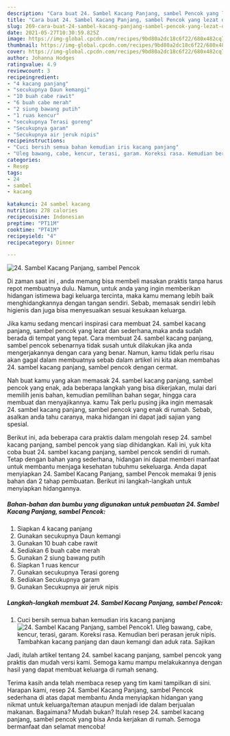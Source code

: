 ```yaml
---
description: "Cara buat 24. Sambel Kacang Panjang, sambel Pencok yang lezat dan Mudah Dibuat"
title: "Cara buat 24. Sambel Kacang Panjang, sambel Pencok yang lezat dan Mudah Dibuat"
slug: 269-cara-buat-24-sambel-kacang-panjang-sambel-pencok-yang-lezat-dan-mudah-dibuat
date: 2021-05-27T10:30:59.825Z
image: https://img-global.cpcdn.com/recipes/9bd80a2dc18c6f22/680x482cq70/24-sambel-kacang-panjang-sambel-pencok-foto-resep-utama.jpg
thumbnail: https://img-global.cpcdn.com/recipes/9bd80a2dc18c6f22/680x482cq70/24-sambel-kacang-panjang-sambel-pencok-foto-resep-utama.jpg
cover: https://img-global.cpcdn.com/recipes/9bd80a2dc18c6f22/680x482cq70/24-sambel-kacang-panjang-sambel-pencok-foto-resep-utama.jpg
author: Johanna Hodges
ratingvalue: 4.9
reviewcount: 3
recipeingredient:
- "4 kacang panjang"
- "secukupnya Daun kemangi"
- "10 buah cabe rawit"
- "6 buah cabe merah"
- "2 siung bawang putih"
- "1 ruas kencur"
- "secukupnya Terasi goreng"
- "Secukupnya garam"
- "Secukupnya air jeruk nipis"
recipeinstructions:
- "Cuci bersih semua bahan kemudian iris kacang panjang"
- "Uleg bawang, cabe, kencur, terasi, garam. Koreksi rasa. Kemudian beri perasan jeruk nipis. Tambahkan kacang panjang dan daun kemangi dan aduk rata. Sajikan"
categories:
- Resep
tags:
- 24
- sambel
- kacang

katakunci: 24 sambel kacang 
nutrition: 278 calories
recipecuisine: Indonesian
preptime: "PT11M"
cooktime: "PT41M"
recipeyield: "4"
recipecategory: Dinner

---
```



![24. Sambel Kacang Panjang, sambel Pencok](https://img-global.cpcdn.com/recipes/9bd80a2dc18c6f22/680x482cq70/24-sambel-kacang-panjang-sambel-pencok-foto-resep-utama.jpg)

Di zaman  saat ini , anda memang bisa membeli masakan praktis tanpa harus repot membuatnya dulu. Namun, untuk anda yang ingin memberikan hidangan istimewa bagi keluarga tercinta, maka kamu memang lebih baik menghidangkannya dengan tangan sendiri. Sebab, memasak sendiri lebih higienis dan juga bisa menyesuaikan sesuai kesukaan keluarga.

Jika kamu sedang mencari inspirasi cara membuat 24. sambel kacang panjang, sambel pencok yang lezat dan sederhana,maka anda sudah berada di tempat yang tepat. Cara membuat 24. sambel kacang panjang, sambel pencok  sebenarnya tidak susah untuk dilakukan jika anda mengerjakannya dengan cara yang benar. Namun, kamu tidak perlu risau akan gagal dalam membuatnya 
sebab dalam artikel ini kita akan membahas 24. sambel kacang panjang, sambel pencok dengan cermat.  



Nah buat kamu yang akan memasak 24. sambel kacang panjang, sambel pencok yang enak, ada beberapa langkah yang bisa dikerjakan, mulai dari memilih jenis bahan, kemudian pemilihan bahan segar, hingga cara membuat dan menyajikannya. kamu Tak perlu pusing jika ingin memasak 24. sambel kacang panjang, sambel pencok yang enak di rumah. Sebab, asalkan anda  tahu caranya, maka hidangan ini dapat jadi sajian yang spesial.

Berikut ini, ada beberapa cara praktis  dalam mengolah resep 24. sambel kacang panjang, sambel pencok yang siap dihidangkan. Kali ini, yuk kita coba buat 24. sambel kacang panjang, sambel pencok sendiri di rumah. Tetap dengan bahan yang sederhana, hidangan ini dapat memberi manfaat untuk membantu menjaga kesehatan tubuhmu sekeluarga. Anda dapat menyiapkan 24. Sambel Kacang Panjang, sambel Pencok memakai 9 jenis bahan dan 2 tahap pembuatan. Berikut ini langkah-langkah untuk menyiapkan hidangannya.

<!--inarticleads1-->

##### Bahan-bahan dan bumbu yang digunakan untuk pembuatan 24. Sambel Kacang Panjang, sambel Pencok:

1. Siapkan 4 kacang panjang
1. Gunakan secukupnya Daun kemangi
1. Gunakan 10 buah cabe rawit
1. Sediakan 6 buah cabe merah
1. Gunakan 2 siung bawang putih
1. Siapkan 1 ruas kencur
1. Gunakan secukupnya Terasi goreng
1. Sediakan Secukupnya garam
1. Gunakan Secukupnya air jeruk nipis




<!--inarticleads2-->

##### Langkah-langkah membuat 24. Sambel Kacang Panjang, sambel Pencok:

1. Cuci bersih semua bahan kemudian iris kacang panjang
<img src="https://img-global.cpcdn.com/steps/c08843f42ab18042/160x128cq70/24-sambel-kacang-panjang-sambel-pencok-langkah-memasak-1-foto.jpg" alt="24. Sambel Kacang Panjang, sambel Pencok">1. Uleg bawang, cabe, kencur, terasi, garam. Koreksi rasa. Kemudian beri perasan jeruk nipis. Tambahkan kacang panjang dan daun kemangi dan aduk rata. Sajikan




Jadi, itulah artikel tentang  24. sambel kacang panjang, sambel pencok  yang praktis dan mudah versi kami. Semoga kamu mampu melakukannya dengan hasil yang dapat membuat keluarga di rumah senang. 

Terima kasih anda telah membaca resep yang tim kami tampilkan di sini. Harapan kami, resep  24. Sambel Kacang Panjang, sambel Pencok sederhana di atas dapat membantu Anda menyiapkan hidangan yang nikmat untuk keluarga/teman ataupun menjadi ide dalam berjualan makanan. Bagaimana? Mudah bukan? Itulah resep 24. sambel kacang panjang, sambel pencok yang bisa Anda kerjakan di rumah. Semoga bermanfaat dan selamat mencoba!

